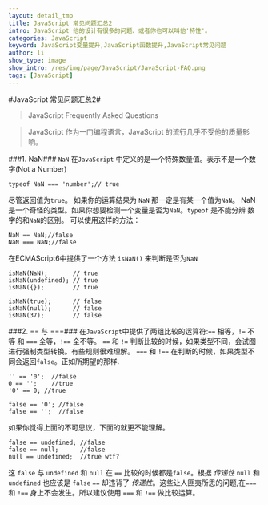 ```yaml
---
layout: detail_tmp
title: JavaScript 常见问题汇总2
intro: JavaScript 他的设计有很多的问题、或者你也可以叫他'特性'。
categories: JavaScript
keyword: JavaScript变量提升,JavaScript函数提升,JavaScript常见问题
author: li
show_type: image
show_intro: /res/img/page/JavaScript/JavaScript-FAQ.png
tags: [JavaScript]
---
```


#JavaScript 常见问题汇总2# 

>JavaScript Frequently Asked Questions

>JavaScript 作为一门编程语言，JavaScript 的流行几乎不受他的质量影响。


###1.  NaN###
 `NaN` 在`JavaScript` 中定义的是一个特殊数量值。表示不是一个数字(Not a Number) 
    
    typeof NaN === 'number';// true

 尽管返回值为`true`。
 如果你的运算结果为 `NaN` 那一定是有某一个值为`NaN`。
NaN是一个奇怪的类型。如果你想要检测一个变量是否为`NaN`。`typeof` 是不能分辨 数字的和`NaN`的区别。
 可以使用这样的方法：
    
    NaN == NaN;//false
    NaN === NaN;//false

 在ECMAScript6中提供了一个方法 `isNaN()` 来判断是否为`NaN`
    
    isNaN(NaN);       // true
    isNaN(undefined); // true
    isNaN({});        // true

    isNaN(true);      // false
    isNaN(null);      // false
    isNaN(37);        // false

###2. == 与 ===###
 在`JavaScript`中提供了两组比较的运算符:`==` 相等，`!=` 不等 和 `===` 全等，`!==` 全不等。
`==` 和 `!=` 判断比较的时候，如果类型不同，会试图进行强制类型转换。有些规则很难理解。
`===` 和 `!==` 在判断的时候，如果类型不同会返回`false`。正如所期望的那样.

    '' == '0';  //false
    0 == '';    //true
    '0' == 0; //true

    false == '0'; //false
    false == '';  //false

 如果你觉得上面的不可思议，下面的就更不能理解。

    false == undefined; //false
    false == null;      //false 
    null == undefined;  //true wtf?

 这 `false` 与 `undefined` 和 `null` 在 `==` 比较的时候都是`false`。根据 *传递性* `null` 和 `undefined` 也应该是 `false`
`==` 却违背了 *传递性*。这些让人匪夷所思的问题,在`===` 和 `!==` 身上不会发生。所以建议使用 `===` 和 `!==` 做比较运算。

